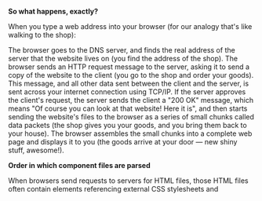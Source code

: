 **So what happens, exactly?**

When you type a web address into your browser (for our analogy that's like walking to the shop):

The browser goes to the DNS server, and finds the real address of the server that the website lives on (you find the address of the shop).
The browser sends an HTTP request message to the server, asking it to send a copy of the website to the client (you go to the shop and order your goods). This message, and all other data sent between the client and the server, is sent across your internet connection using TCP/IP.
If the server approves the client's request, the server sends the client a "200 OK" message, which means "Of course you can look at that website! Here it is", and then starts sending the website's files to the browser as a series of small chunks called data packets (the shop gives you your goods, and you bring them back to your house).
The browser assembles the small chunks into a complete web page and displays it to you (the goods arrive at your door — new shiny stuff, awesome!).

**Order in which component files are parsed**

When browsers send requests to servers for HTML files, those HTML files often contain <link> elements referencing external CSS stylesheets and <script> elements referencing external JavaScript scripts. It's important to know the order in which those files are parsed by the browser as the browser loads the page:

The browser parses the HTML file first, and that leads to the browser recognizing any <link>-element references to external CSS stylesheets and any <script>-element references to scripts.
As the browser parses the HTML, it sends requests back to the server for any CSS files it has found from <link> elements, and any JavaScript files it has found from <script> elements, and from those, then parses the CSS and JavaScript.
The browser generates an in-memory DOM tree from the parsed HTML, generates an in-memory CSSOM structure from the parsed CSS, and compiles and executes the parsed JavaScript.
As the browser builds the DOM tree and applies the styles from the CSSOM tree and executes the JavaScript, a visual representation of the page is painted to the screen, and the user sees the page content and can begin to interact with it.

**Parsing**

Once the browser receives the first chunk of data, it can begin parsing the information received. Parsing is the step the browser takes to turn the data it receives over the network into the DOM and CSSOM, which is used by the renderer to paint a page to the screen.

The DOM is the internal representation of the markup for the browser. The DOM is also exposed, and can be manipulated through various APIs in JavaScript.

Even if the request page's HTML is larger than the initial 14KB packet, the browser will begin parsing and attempting to render an experience based on the data it has. This is why it's important for web performance optimization to include everything the browser needs to start rendering a page, or at least a template of the page - the CSS and HTML needed for the first render — in the first 14 kilobytes. But before anything is rendered to the screen, the HTML, CSS, and JavaScript have to be parsed.

**Building the DOM tree**

We describe five steps in the critical rendering path.

The first step is processing the HTML markup and building the DOM tree. HTML parsing involves tokenization and tree construction. HTML tokens include start and end tags, as well as attribute names and values. If the document is well-formed, parsing it is straightforward and faster. The parser parses tokenized input into the document, building up the document tree.

The DOM tree describes the content of the document. The <html> element is the first tag and root node of the document tree. The tree reflects the relationships and hierarchies between different tags. Tags nested within other tags are child nodes. The greater the number of DOM nodes, the longer it takes to construct the DOM tree.

![alt text](/assignment-1/dom.png?raw=true)

The DOM tree for our sample code, showing all the nodes, including text nodes.
When the parser finds non-blocking resources, such as an image, the browser will request those resources and continue parsing. Parsing can continue when a CSS file is encountered, but <script> tags—particularly those without an async or defer attribute—block rendering, and pause the parsing of HTML. Though the browser's preload scanner hastens this process, excessive scripts can still be a significant bottleneck.

**Building the CSSOM**

The second step in the critical rendering path is processing CSS and building the CSSOM tree. The CSS object model is similar to the DOM. The DOM and CSSOM are both trees. They are independent data structures. The browser converts the CSS rules into a map of styles it can understand and work with. The browser goes through each rule set in the CSS, creating a tree of nodes with parent, child, and sibling relationships based on the CSS selectors.

As with HTML, the browser needs to convert the received CSS rules into something it can work with. Hence, it repeats the HTML-to-object process, but for the CSS.

The CSSOM tree includes styles from the user agent style sheet. The browser begins with the most general rule applicable to a node and recursively refines the computed styles by applying more specific rules. In other words, it cascades the property values.

Building the CSSOM is very, very fast and is not displayed in a unique color in current developer tools. Rather, the "Recalculate Style" in developer tools shows the total time it takes to parse CSS, construct the CSSOM tree, and recursively calculate computed styles. In terms of web performance optimization, there are lower hanging fruit, as the total time to create the CSSOM is generally less than the time it takes for one DNS lookup.

**JavaScript Compilation**

While the CSS is being parsed and the CSSOM created, other assets, including JavaScript files, are downloading (thanks to the preload scanner). JavaScript is interpreted, compiled, parsed and executed. The scripts are parsed into abstract syntax trees. Some browser engines take the Abstract Syntax Tree and pass it into an interpreter, outputting bytecode which is executed on the main thread. This is known as JavaScript compilation.

**Building the Accessibility Tree**

The browser also builds an accessibility tree that assistive devices use to parse and interpret content. The accessibility object model (AOM) is like a semantic version of the DOM. The browser updates the accessibility tree when the DOM is updated. The accessibility tree is not modifiable by assistive technologies themselves.

Until the AOM is built, the content is not accessible to screen readers.

**Render**

Rendering steps include style, layout, paint and, in some cases, compositing. The CSSOM and DOM trees created in the parsing step are combined into a render tree which is then used to compute the layout of every visible element, which is then painted to the screen. In some cases, content can be promoted to their own layers and composited, improving performance by painting portions of the screen on the GPU instead of the CPU, freeing up the main thread.

**Style**

The third step in the critical rendering path is combining the DOM and CSSOM into a render tree. The computed style tree, or render tree, construction starts with the root of the DOM tree, traversing each visible node.

Tags that aren't going to be displayed, like the <head> and its children and any nodes with display: none, such as the script { display: none; } you will find in user agent stylesheets, are not included in the render tree as they will not appear in the rendered output. Nodes with visibility: hidden applied are included in the render tree, as they do take up space. As we have not given any directives to override the user agent default, the script node in our code example above will not be included in the render tree.

Each visible node has its CSSOM rules applied to it. The render tree holds all the visible nodes with content and computed styles — matching up all the relevant styles to every visible node in the DOM tree, and determining, based on the CSS cascade, what the computed styles are for each node.

**Layout**

The fourth step in the critical rendering path is running layout on the render tree to compute the geometry of each node. Layout is the process by which the width, height, and location of all the nodes in the render tree are determined, plus the determination of the size and position of each object on the page. Reflow is any subsequent size and position determination of any part of the page or the entire document.

Once the render tree is built, layout commences. The render tree identified which nodes are displayed (even if invisible) along with their computed styles, but not the dimensions or location of each node. To determine the exact size and location of each object, the browser starts at the root of the render tree and traverses it.

On the web page, almost everything is a box. Different devices and different desktop preferences mean an unlimited number of differing viewport sizes. In this phase, taking the viewport size into consideration, the browser determines what the dimensions of all the different boxes are going to be on the screen. Taking the size of the viewport as its base, layout generally starts with the body, laying out the dimensions of all the body's descendants, with each element's box model properties, providing placeholder space for replaced elements it doesn't know the dimensions of, such as our image.

The first time the size and position of nodes are determined is called layout. Subsequent recalculations of node size and locations are called reflows. In our example, suppose the initial layout occurs before the image is returned. Since we didn't declare the size of our image, there will be a reflow once the image size is known.

**Paint**

The last step in the critical rendering path is painting the individual nodes to the screen, the first occurrence of which is called the first meaningful paint. In the painting or rasterization phase, the browser converts each box calculated in the layout phase to actual pixels on the screen. Painting involves drawing every visual part of an element to the screen, including text, colors, borders, shadows, and replaced elements like buttons and images. The browser needs to do this super quickly.

To ensure smooth scrolling and animation, everything occupying the main thread, including calculating styles, along with reflow and paint, must take the browser less than 16.67ms to accomplish. At 2048 X 1536, the iPad has over 3,145,000 pixels to be painted to the screen. That is a lot of pixels that have to be painted very quickly. To ensure repainting can be done even faster than the initial paint, the drawing to the screen is generally broken down into several layers. If this occurs, then compositing is necessary.

Painting can break the elements in the layout tree into layers. Promoting content into layers on the GPU (instead of the main thread on the CPU) improves paint and repaint performance. There are specific properties and elements that instantiate a layer, including <video> and <canvas>, and any element which has the CSS properties of opacity, a 3D transform, will-change, and a few others. These nodes will be painted onto their own layer, along with their descendants, unless a descendant necessitates its own layer for one (or more) of the above reasons.

Layers do improve performance, but are expensive when it comes to memory management, so should not be overused as part of web performance optimization strategies.
